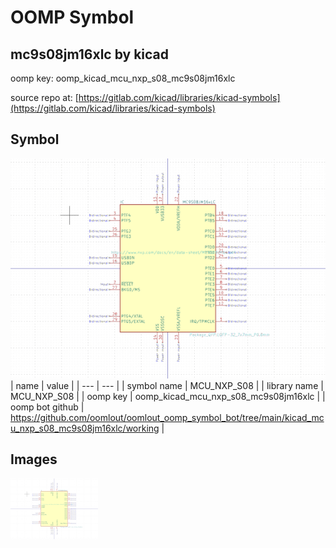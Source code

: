 # OOMP Symbol  
## mc9s08jm16xlc  by kicad  
  
oomp key: oomp_kicad_mcu_nxp_s08_mc9s08jm16xlc  
  
source repo at: [https://gitlab.com/kicad/libraries/kicad-symbols](https://gitlab.com/kicad/libraries/kicad-symbols)  
## Symbol  
  
[![working.png](working_600.png)](working.png)  
| name | value | 
| --- | --- | 
| symbol name | MCU_NXP_S08 | 
| library name | MCU_NXP_S08 | 
| oomp key | oomp_kicad_mcu_nxp_s08_mc9s08jm16xlc | 
| oomp bot github | https://github.com/oomlout/oomlout_oomp_symbol_bot/tree/main/kicad_mcu_nxp_s08_mc9s08jm16xlc/working | 
## Images  
  
[![working.png](working_140.png)](working.png)  
